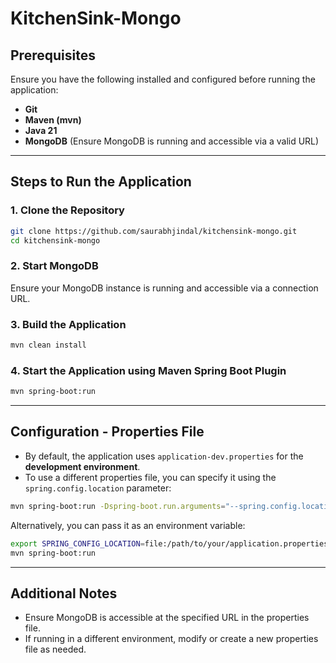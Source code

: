 # KitchenSink-Mongo

## Prerequisites
Ensure you have the following installed and configured before running the application:
- **Git**
- **Maven (mvn)**
- **Java 21**
- **MongoDB** (Ensure MongoDB is running and accessible via a valid URL)

---

## Steps to Run the Application

### 1. Clone the Repository
```sh
git clone https://github.com/saurabhjindal/kitchensink-mongo.git
cd kitchensink-mongo
```

### 2. Start MongoDB
Ensure your MongoDB instance is running and accessible via a connection URL.

### 3. Build the Application
```sh
mvn clean install
```

### 4. Start the Application using Maven Spring Boot Plugin
```sh
mvn spring-boot:run
```

---

## Configuration - Properties File
- By default, the application uses `application-dev.properties` for the **development environment**.
- To use a different properties file, you can specify it using the `spring.config.location` parameter:

```sh
mvn spring-boot:run -Dspring-boot.run.arguments="--spring.config.location=file:/path/to/your/application.properties"
```

Alternatively, you can pass it as an environment variable:

```sh
export SPRING_CONFIG_LOCATION=file:/path/to/your/application.properties
mvn spring-boot:run
```

---

## Additional Notes
- Ensure MongoDB is accessible at the specified URL in the properties file.
- If running in a different environment, modify or create a new properties file as needed.


